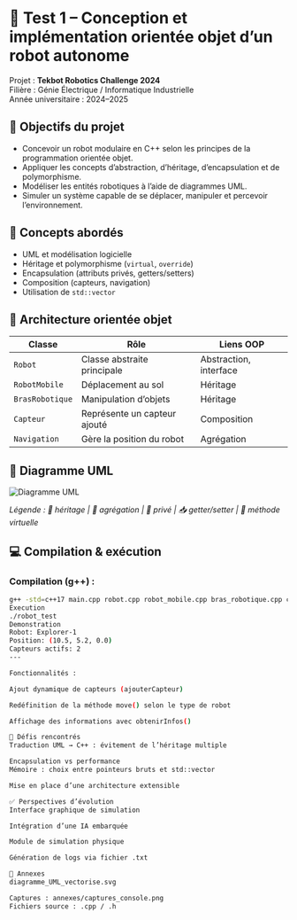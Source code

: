 # 🤖 Test 1 – Conception et implémentation orientée objet d’un robot autonome

Projet : **Tekbot Robotics Challenge 2024**  
Filière : Génie Électrique / Informatique Industrielle  
Année universitaire : 2024–2025

## 🎯 Objectifs du projet

- Concevoir un robot modulaire en C++ selon les principes de la programmation orientée objet.
- Appliquer les concepts d’abstraction, d’héritage, d’encapsulation et de polymorphisme.
- Modéliser les entités robotiques à l’aide de diagrammes UML.
- Simuler un système capable de se déplacer, manipuler et percevoir l’environnement.

## 🧠 Concepts abordés

- UML et modélisation logicielle
- Héritage et polymorphisme (`virtual`, `override`)
- Encapsulation (attributs privés, getters/setters)
- Composition (capteurs, navigation)
- Utilisation de `std::vector`

## 🧱 Architecture orientée objet

| Classe           | Rôle                              | Liens OOP                 |
|------------------|-----------------------------------|---------------------------|
| `Robot`          | Classe abstraite principale       | Abstraction, interface    |
| `RobotMobile`    | Déplacement au sol                | Héritage                  |
| `BrasRobotique`  | Manipulation d’objets             | Héritage                  |
| `Capteur`        | Représente un capteur ajouté      | Composition               |
| `Navigation`     | Gère la position du robot         | Agrégation                |

## 📐 Diagramme UML

![Diagramme UML](diagramme_UML.png)

_Légende : 🔺 héritage | 🔷 agrégation | 🔐 privé | 📥 getter/setter | 🔑 méthode virtuelle_

## 💻 Compilation & exécution

### Compilation (g++) :

```bash
g++ -std=c++17 main.cpp robot.cpp robot_mobile.cpp bras_robotique.cpp capteur.cpp navigation.cpp -o robot_test
Execution
./robot_test
Demonstration
Robot: Explorer-1
Position: (10.5, 5.2, 0.0)
Capteurs actifs: 2
---

Fonctionnalités :

Ajout dynamique de capteurs (ajouterCapteur)

Redéfinition de la méthode move() selon le type de robot

Affichage des informations avec obtenirInfos()

🚧 Défis rencontrés
Traduction UML → C++ : évitement de l’héritage multiple

Encapsulation vs performance
Mémoire : choix entre pointeurs bruts et std::vector

Mise en place d’une architecture extensible

✅ Perspectives d’évolution
Interface graphique de simulation

Intégration d’une IA embarquée

Module de simulation physique

Génération de logs via fichier .txt

📎 Annexes
diagramme_UML_vectorise.svg

Captures : annexes/captures_console.png
Fichiers source : .cpp / .h
